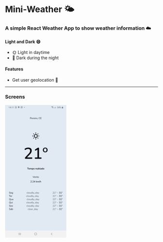 # Mini-Weather 🌤️

### A simple React Weather App to show weather information :cloud:


#### Light and Dark :smile:

* 🌞 Light in daytime
* 🌛 Dark during the night


#### Features

* Get user geolocation 📱

___

### Screens
<img
  width="40%"
  src="./.github/weather-light.jpeg"
/>
